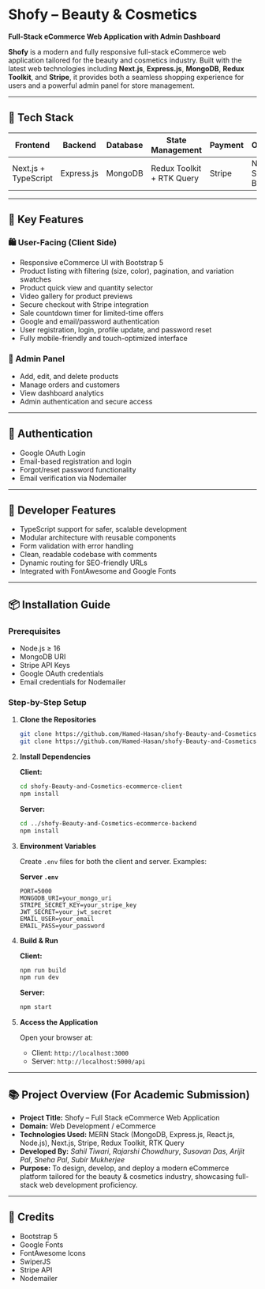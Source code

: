 # Shofy – Beauty & Cosmetics

**Full-Stack eCommerce Web Application with Admin Dashboard**

**Shofy** is a modern and fully responsive full-stack eCommerce web application tailored for the beauty and cosmetics industry. Built with the latest web technologies including **Next.js**, **Express.js**, **MongoDB**, **Redux Toolkit**, and **Stripe**, it provides both a seamless shopping experience for users and a powerful admin panel for store management.

---

## 🚀 Tech Stack

| Frontend             | Backend    | Database | State Management          | Payment | Other Tools                   |
| -------------------- | ---------- | -------- | ------------------------- | ------- | ----------------------------- |
| Next.js + TypeScript | Express.js | MongoDB  | Redux Toolkit + RTK Query | Stripe  | Nodemailer, Sass, Bootstrap 5 |

---

## 🎯 Key Features

### 🛍️ User-Facing (Client Side)

* Responsive eCommerce UI with Bootstrap 5
* Product listing with filtering (size, color), pagination, and variation swatches
* Product quick view and quantity selector
* Video gallery for product previews
* Secure checkout with Stripe integration
* Sale countdown timer for limited-time offers
* Google and email/password authentication
* User registration, login, profile update, and password reset
* Fully mobile-friendly and touch-optimized interface

### 🔧 Admin Panel

* Add, edit, and delete products
* Manage orders and customers
* View dashboard analytics
* Admin authentication and secure access

---

## 🔐 Authentication

* Google OAuth Login
* Email-based registration and login
* Forgot/reset password functionality
* Email verification via Nodemailer

---

## 🧰 Developer Features

* TypeScript support for safer, scalable development
* Modular architecture with reusable components
* Form validation with error handling
* Clean, readable codebase with comments
* Dynamic routing for SEO-friendly URLs
* Integrated with FontAwesome and Google Fonts

---

## 📦 Installation Guide

### Prerequisites

* Node.js ≥ 16
* MongoDB URI
* Stripe API Keys
* Google OAuth credentials
* Email credentials for Nodemailer

### Step-by-Step Setup

1. **Clone the Repositories**

   ```bash
   git clone https://github.com/Hamed-Hasan/shofy-Beauty-and-Cosmetics-ecommerce-client.git
   git clone https://github.com/Hamed-Hasan/shofy-Beauty-and-Cosmetics-ecommerce-backend.git
   ```

2. **Install Dependencies**

   **Client:**

   ```bash
   cd shofy-Beauty-and-Cosmetics-ecommerce-client
   npm install
   ```

   **Server:**

   ```bash
   cd ../shofy-Beauty-and-Cosmetics-ecommerce-backend
   npm install
   ```

3. **Environment Variables**

   Create `.env` files for both the client and server. Examples:

   **Server `.env`**

   ```
   PORT=5000
   MONGODB_URI=your_mongo_uri
   STRIPE_SECRET_KEY=your_stripe_key
   JWT_SECRET=your_jwt_secret
   EMAIL_USER=your_email
   EMAIL_PASS=your_password
   ```

4. **Build & Run**

   **Client:**

   ```bash
   npm run build
   npm run dev
   ```

   **Server:**

   ```bash
   npm start
   ```

5. **Access the Application**

   Open your browser at:

   * Client: `http://localhost:3000`
   * Server: `http://localhost:5000/api`

---


## 📚 Project Overview (For Academic Submission)

* **Project Title:** Shofy – Full Stack eCommerce Web Application
* **Domain:** Web Development / eCommerce
* **Technologies Used:** MERN Stack (MongoDB, Express.js, React.js, Node.js), Next.js, Stripe, Redux Toolkit, RTK Query
* **Developed By:** *Sahil Tiwari*, *Rajarshi Chowdhury*, *Susovan Das*, *Arijit Pal*, *Sneha Pal*, *Subir Mukherjee*
* **Purpose:** To design, develop, and deploy a modern eCommerce platform tailored for the beauty & cosmetics industry, showcasing full-stack web development proficiency.

---

## 📖 Credits

* Bootstrap 5
* Google Fonts
* FontAwesome Icons
* SwiperJS
* Stripe API
* Nodemailer

